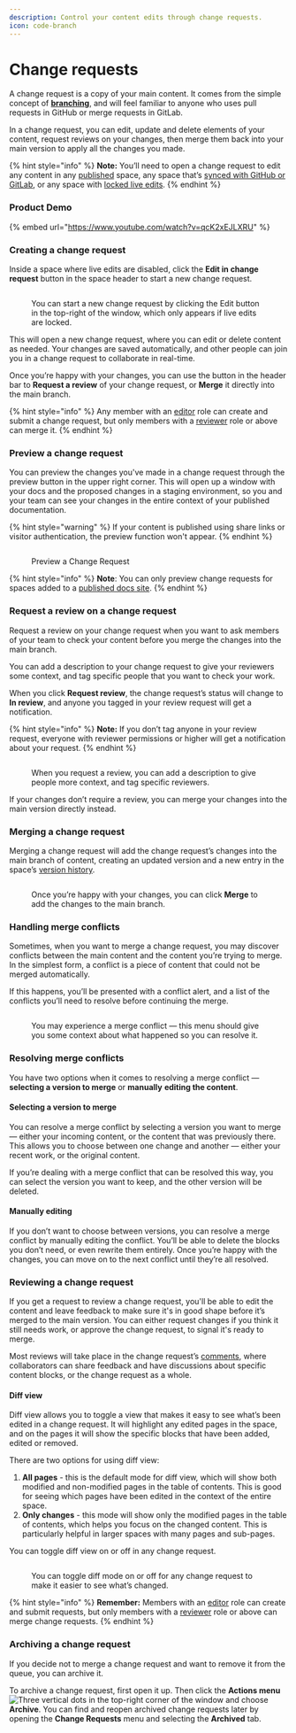 ```yaml
---
description: Control your content edits through change requests.
icon: code-branch
---
```


# Change requests

A change request is a copy of your main content. It comes from the simple concept of [**branching**](https://git-scm.com/book/en/v2/Git-Branching-Branches-in-a-Nutshell), and will feel familiar to anyone who uses pull requests in GitHub or merge requests in GitLab.

In a change request, you can edit, update and delete elements of your content, request reviews on your changes, then merge them back into your main version to apply all the changes you made.

{% hint style="info" %}
**Note:** You’ll need to open a change request to edit any content in any [published](../) space, any space that’s [synced with GitHub or GitLab](../integrations/git-sync/), or any space with [locked live edits](../editing-content/live-edits.md).
{% endhint %}

### Product Demo

{% embed url="https://www.youtube.com/watch?v=qcK2xEJLXRU" %}

### Creating a change request

Inside a space where live edits are disabled, click the **Edit in change request** button in the space header to start a new change request.

<figure><img src="../.gitbook/assets/editor-change-request.png" alt=""><figcaption><p>You can start a new change request by clicking the Edit button in the top-right of the window, which only appears if live edits are locked.</p></figcaption></figure>

This will open a new change request, where you can edit or delete content as needed. Your changes are saved automatically, and other people can join you in a change request to collaborate in real-time.

Once you’re happy with your changes, you can use the button in the header bar to **Request a review** of your change request, or **Merge** it directly into the main branch.

{% hint style="info" %}
Any member with an [editor](../account-management/member-management/roles.md#editor) role can create and submit a change request, but only members with a [reviewer](../account-management/member-management/roles.md#reviewer) role or above can merge it.
{% endhint %}

### Preview a change request

You can preview the changes you've made in a change request through the preview button in the upper right corner. This will open up a window with your docs and the proposed changes in a staging environment, so you and your team can see your changes in the entire context of your published documentation.

{% hint style="warning" %}
If your content is published using share links or visitor authentication, the preview function won't appear.
{% endhint %}

<figure><img src="../.gitbook/assets/editor-preview-change-request.png" alt=""><figcaption><p>Preview a Change Request</p></figcaption></figure>

{% hint style="info" %}
**Note**: You can only preview change requests for spaces added to a [published docs site](../published-documentation/publish-a-docs-site/).
{% endhint %}

### Request a review on a change request

Request a review on your change request when you want to ask members of your team to check your content before you merge the changes into the main branch.

You can add a description to your change request to give your reviewers some context, and tag specific people that you want to check your work.

When you click **Request review**, the change request’s status will change to **In review**, and anyone you tagged in your review request will get a notification.

{% hint style="info" %}
**Note:** If you don’t tag anyone in your review request, everyone with reviewer permissions or higher will get a notification about your request.
{% endhint %}

<figure><img src="../.gitbook/assets/editor-review-change-request.png" alt=""><figcaption><p>When you request a review, you can add a description to give people more context, and tag specific reviewers.</p></figcaption></figure>

If your changes don’t require a review, you can merge your changes into the main version directly instead.

### Merging a change request

Merging a change request will add the change request’s changes into the main branch of content, creating an updated version and a new entry in the space’s [version history](../published-documentation/activity-history.md#see-the-activity-of-a-specific-draft).

<figure><img src="../.gitbook/assets/editor-merge-change-request.png" alt=""><figcaption><p>Once you’re happy with your changes, you can click <strong>Merge</strong> to add the changes to the main branch.</p></figcaption></figure>

### Handling merge conflicts

Sometimes, when you want to merge a change request, you may discover conflicts between the main content and the content you’re trying to merge. In the simplest form, a conflict is a piece of content that could not be merged automatically.

If this happens, you’ll be presented with a conflict alert, and a list of the conflicts you’ll need to resolve before continuing the merge.

<figure><img src="../.gitbook/assets/conflict.png" alt=""><figcaption><p>You may experience a merge conflict — this menu should give you some context about what happened so you can resolve it.</p></figcaption></figure>

### Resolving merge conflicts

You have two options when it comes to resolving a merge conflict — **selecting a version to merge** or **manually** **editing the content**.

#### Selecting a version to merge

You can resolve a merge conflict by selecting a version you want to merge — either your incoming content, or the content that was previously there. This allows you to choose between one change and another — either your recent work, or the original content.

If you’re dealing with a merge conflict that can be resolved this way, you can select the version you want to keep, and the other version will be deleted.

#### Manually editing

If you don’t want to choose between versions, you can resolve a merge conflict by manually editing the conflict. You’ll be able to delete the blocks you don’t need, or even rewrite them entirely. Once you’re happy with the changes, you can move on to the next conflict until they’re all resolved.

### Reviewing a change request

If you get a request to review a change request, you'll be able to edit the content and leave feedback to make sure it's in good shape before it’s merged to the main version. You can either request changes if you think it still needs work, or approve the change request, to signal it's ready to merge.

Most reviews will take place in the change request’s [comments](comments-discussion.md), where collaborators can share feedback and have discussions about specific content blocks, or the change request as a whole.

#### Diff view <a href="#diff-mode" id="diff-mode"></a>

Diff view allows you to toggle a view that makes it easy to see what’s been edited in a change request. It will highlight any edited pages in the space, and on the pages it will show the specific blocks that have been added, edited or removed.

There are two options for using diff view:

1. **All pages** - this is the default mode for diff view, which will show both modified and non-modified pages in the table of contents. This is good for seeing which pages have been edited in the context of the entire space.
2. **Only changes** - this mode will show only the modified pages in the table of contents, which helps you focus on the changed content. This is particularly helpful in larger spaces with many pages and sub-pages.

You can toggle diff view on or off in any change request.

<figure><img src="../.gitbook/assets/editor-diff-change-request.png" alt=""><figcaption><p>You can toggle diff mode on or off for any change request to make it easier to see what’s changed.</p></figcaption></figure>

{% hint style="info" %}
**Remember:** Members with an [editor](../account-management/member-management/roles.md#editor) role can create and submit requests, but only members with a [reviewer](../account-management/member-management/roles.md#reviewer) role or above can merge change requests.
{% endhint %}

### Archiving a change request

If you decide not to merge a change request and want to remove it from the queue, you can archive it.

To archive a change request, first open it up. Then click the **Actions menu** <img src="../.gitbook/assets/Actions menu.png" alt="Three vertical dots" data-size="line"> in the top-right corner of the window and choose **Archive**. You can find and reopen archived change requests later by opening the **Change Requests** menu and selecting the **Archived** tab.
